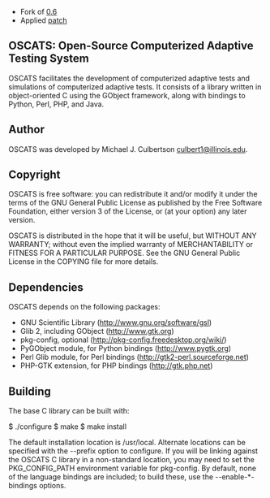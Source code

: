 
* Fork of [0.6](https://code.google.com/p/oscats)
* Applied [patch](https://code.google.com/p/oscats/issues/attachmentText?id=5&aid=50003000&name=oscats-0.6.diff&token=51_QGG7Z9KCPvoCX9xLep4EHwH0%3A1391708655942)


OSCATS: Open-Source Computerized Adaptive Testing System
--------------------------------------------------------

OSCATS facilitates the development of computerized adaptive tests and
simulations of computerized adaptive tests.  It consists of a library
written in object-oriented C using the GObject framework, along with
bindings to Python, Perl, PHP, and Java.


Author
------

OSCATS was developed by Michael J. Culbertson <culbert1@illinois.edu>.


Copyright
---------

OSCATS is free software: you can redistribute it and/or modify
it under the terms of the GNU General Public License as published by
the Free Software Foundation, either version 3 of the License, or
(at your option) any later version.

OSCATS is distributed in the hope that it will be useful,
but WITHOUT ANY WARRANTY; without even the implied warranty of
MERCHANTABILITY or FITNESS FOR A PARTICULAR PURPOSE.  See the
GNU General Public License in the COPYING file for more details.


Dependencies
------------

OSCATS depends on the following packages:

- GNU Scientific Library (http://www.gnu.org/software/gsl)
- Glib 2, including GObject (http://www.gtk.org)
- pkg-config, optional (http://pkg-config.freedesktop.org/wiki/)
- PyGObject module, for Python bindings (http://www.pygtk.org)
- Perl Glib module, for Perl bindings (http://gtk2-perl.sourceforge.net)
- PHP-GTK extension, for PHP bindings (http://gtk.php.net)


Building
--------

The base C library can be built with:

  $ ./configure
  $ make
  $ make install

The default installation location is /usr/local.  Alternate locations can be
specified with the --prefix option to configure.  If you will be linking
against the OSCATS C library in a non-standard location, you may need to set
the PKG_CONFIG_PATH environment variable for pkg-config. By default, none of
the language bindings are included; to build these, use the
--enable-*-bindings options.

